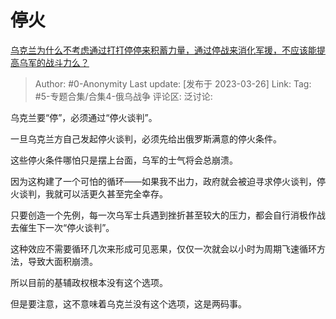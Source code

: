 # 停火
[乌克兰为什么不考虑通过打打停停来积蓄力量，通过停战来消化军援，不应该能提高乌军的战斗力么？](https://www.zhihu.com/question/590680783/answer/2954120812)

> Author: #0-Anonymity
> Last update: [发布于 2023-03-26]
> Link:
> Tag: #5-专题合集/合集4-俄乌战争
> 评论区:
> 泛讨论:

乌克兰要“停”，必须通过“停火谈判”。

一旦乌克兰方自己发起停火谈判，必须先给出俄罗斯满意的停火条件。

这些停火条件哪怕只是摆上台面，乌军的士气将会总崩溃。

因为这构建了一个可怕的循环——如果我不出力，政府就会被迫寻求停火谈判，停火谈判，我就可以活更久甚至完全幸存。

只要创造一个先例，每一次乌军士兵遇到挫折甚至较大的压力，都会自行消极作战去催生下一次“停火谈判”。

这种效应不需要循环几次来形成可见恶果，仅仅一次就会以小时为周期飞速循环方法，导致大面积崩溃。

所以目前的基辅政权根本没有这个选项。

但是要注意，这不意味着乌克兰没有这个选项，这是两码事。
